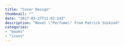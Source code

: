 ```yaml
---
title: "Cover Design"
thumbnail: ""
date: "2017-03-27T11:02:14Z"
description: "Novel \"Perfume\" from Patrick Süskind"
categories:
- "books"
- "icons"
---
```


